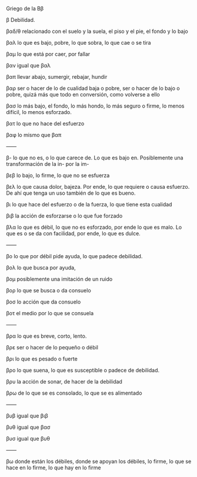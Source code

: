 Griego de la Ββ

β Debilidad.

βαδ/θ relacionado con el suelo y la suela, el piso y el pie, el fondo y lo bajo

βαλ lo que es bajo, pobre, lo que sobra, lo que cae o se tira

βαμ lo que está por caer, por fallar

βαν igual que βαλ

βαπ llevar abajo, sumergir, rebajar, hundir

βαρ ser o hacer de lo de cualidad baja o pobre, ser o hacer de lo bajo o pobre, quizá más que todo en conversión, como volverse a ello

βασ	lo más bajo, el fondo, lo más hondo, lo más seguro o firme, lo menos difícil, lo menos esforzado.

βατ lo que no hace del esfuerzo

βαφ lo mismo que βαπ

——

β- lo que no es, o lo que carece de. Lo que es bajo en. Posiblemente una transformación de la in- por la im-

βεβ lo bajo, lo firme, lo que no se esfuerza

βελ lo que causa dolor, bajeza. Por ende, lo que requiere o causa esfuerzo. De ahí que tenga un uso también de lo que es bueno.

βι lo que hace del esfuerzo o de la fuerza, lo que tiene esta cualidad

βιβ la acción de esforzarse o lo que fue forzado

βλα lo que es débil, lo que no es esforzado, por ende lo que es malo. Lo que es o se da con facilidad, por ende, lo que es dulce.

——

βο lo que por débil pide ayuda, lo que padece debilidad.

βολ lo que busca por ayuda, 

βομ posiblemente una imitación de un ruido

βορ lo que se busca o da consuelo

βοσ lo acción que da consuelo

βοτ el medio por lo que se consuela

——

βρα lo que es breve, corto, lento.

βρε ser o hacer de lo pequeño o débil

βρι lo que es pesado o fuerte

βρο lo que suena, lo que es susceptible o padece de debilidad.

βρυ la acción de sonar, de hacer de la debilidad

βρω de lo que se es consolado, lo que se es alimentado

——

βυβ igual que βιβ

βυθ igual que βασ

βυσ igual que βυθ

——

βω donde están los débiles, donde se apoyan los débiles, lo firme, lo que se hace en lo firme, lo que hay en lo firme